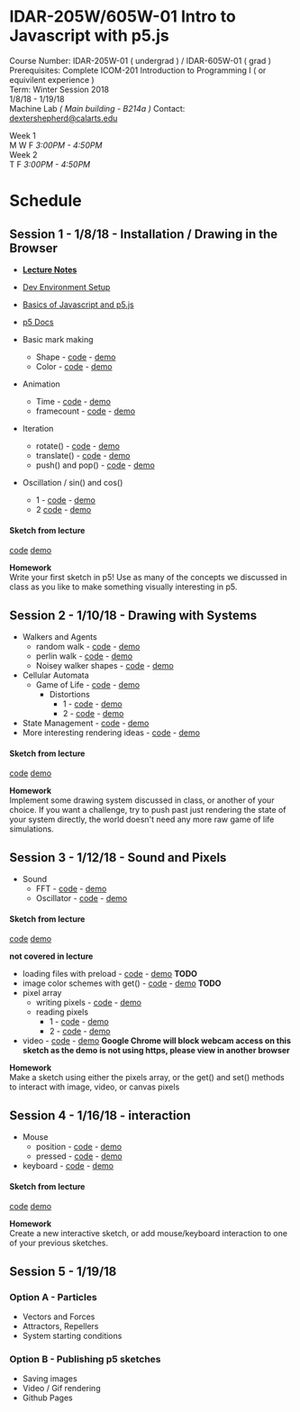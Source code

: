 # IDAR-205W/605W-01 Intro to Javascript with p5.js

Course Number: IDAR-205W-01 ( undergrad ) / IDAR-605W-01 ( grad )  
Prerequisites: Complete ICOM-201 Introduction to Programming I ( or equivilent experience )  
Term: Winter Session 2018  
1/8/18 - 1/19/18  
Machine Lab _( Main building - B214a )_
Contact: dextershepherd@calarts.edu  


Week 1  
M W F _3:00PM - 4:50PM_  
Week 2  
T F _3:00PM - 4:50PM_  

# Schedule

## Session 1 - 1/8/18 - Installation / Drawing in the Browser
- [__Lecture Notes__](session-1-sketch/notes.md)

- [Dev Environment Setup](environment-setup.md)
- [ Basics of Javascript and p5.js ](javascript-and-p5-basics.md)
- [ p5 Docs ](https://p5js.org/reference/)
- Basic mark making
  - Shape - [code](session-1-examples/shape/sketch.js) - [demo](http://dexterjshepherd.com/p5js-winter-session/session-1-examples/shape)
  - Color - [code](session-1-examples/color/sketch.js) - [demo](http://dexterjshepherd.com/p5js-winter-session/session-1-examples/color)
- Animation
  - Time - [code](session-1-examples/time/sketch.js) - [demo](http://dexterjshepherd.com/p5js-winter-session/session-1-examples/time)
  - framecount - [code](session-1-examples/framecount/sketch.js) - [demo](http://dexterjshepherd.com/p5js-winter-session/session-1-examples/framecount)
- Iteration
  - rotate() - [code](session-1-examples/rotate/sketch.js) - [demo](http://dexterjshepherd.com/p5js-winter-session/session-1-examples/rotate)
  - translate() - [code](session-1-examples/translate/sketch.js) - [demo](http://dexterjshepherd.com/p5js-winter-session/session-1-examples/translate) 
  - push() and pop() - [code](session-1-examples/push-and-pop/sketch.js) - [demo](http://dexterjshepherd.com/p5js-winter-session/session-1-examples/push-and-pop) 
- Oscillation / sin() and cos() 
  - 1 - [code](session-1-examples/sin-and-cos-1/sketch.js) - [demo](http://dexterjshepherd.com/p5js-winter-session/session-1-examples/sin-and-cos-1)
  - 2 [code](session-1-examples/sin-and-cos-2/sketch.js) - [demo](http://dexterjshepherd.com/p5js-winter-session/session-1-examples/sin-and-cos-2)

#### Sketch from lecture
[code](session-1-sketch/sketch.js) [demo](http://dexterjshepherd.com/p5js-winter-session/session-1-sketch)

__Homework__  
Write your first sketch in p5! Use as many of the concepts we discussed in class as you like to make something visually interesting in p5.

## Session 2 - 1/10/18 - Drawing with Systems
- Walkers and Agents
  - random walk - [code](session-2-examples/random-walker/sketch.js) - [demo](http://dexterjshepherd.com/p5js-winter-session/session-2-examples/random-walker)
  - perlin walk - [code](session-2-examples/perlin-walker/sketch.js) - [demo](http://dexterjshepherd.com/p5js-winter-session/session-2-examples/perlin-walker)
  - Noisey walker shapes - [code](session-2-examples/walker-shapes/sketch.js) - [demo](http://dexterjshepherd.com/p5js-winter-session/session-2-examples/walker-shapes)
- Cellular Automata
  - Game of Life - [code](session-2-examples/basic-game-of-life/sketch.js) - [demo](http://dexterjshepherd.com/p5js-winter-session/session-2-examples/basic-game-of-life)
    - Distortions 
      - 1 - [code](session-2-examples/game-of-life-distortions-1/sketch.js) - [demo](http://dexterjshepherd.com/p5js-winter-session/session-2-examples/game-of-life-distortions-1)
      - 2 - [code](session-2-examples/game-of-life-distortions-2/sketch.js) - [demo](http://dexterjshepherd.com/p5js-winter-session/session-2-examples/game-of-life-distortions-2)
- State Management - [code](session-2-examples/game-of-life-state-management/sketch.js) - [demo](http://dexterjshepherd.com/p5js-winter-session/session-2-examples/game-of-life-state-management)
- More interesting rendering ideas - [code](session-2-examples/game-of-life-rendering/sketch.js) - [demo](http://dexterjshepherd.com/p5js-winter-session/session-2-examples/game-of-life-rendering)

#### Sketch from lecture
[code](session-2-sketch/sketch.js) [demo](http://dexterjshepherd.com/p5js-winter-session/session-2-sketch)

__Homework__  
Implement some drawing system discussed in class, or another of your choice. If you want a challenge, try to push past just rendering the state of your system directly, the world doesn't need any more raw game of life simulations.

## Session 3 - 1/12/18 - Sound and Pixels
- Sound
  - FFT - [code](session-4-examples/sound-load/sketch.js) - [demo](http://dexterjshepherd.com/p5js-winter-session/session-4-examples/sound-load)
  - Oscillator - [code](session-4-examples/sound-loop/sketch.js) - [demo](http://dexterjshepherd.com/p5js-winter-session/session-4-examples/sound-loop)

#### Sketch from lecture
[code](session-4-sketch/sketch.js) [demo](http://dexterjshepherd.com/p5js-winter-session/session-4-sketch)



__not covered in lecture__
- loading files with preload - [code]() - [demo]() __TODO__
- image color schemes with get() - [code]() - [demo]() __TODO__
- pixel array
  - writing pixels - [code](session-4-examples/writing-pixels/sketch.js) - [demo](http://dexterjshepherd.com/p5js-winter-session/session-4-examples/writing-pixels) 
  - reading pixels
    - 1 - [code](session-4-examples/reading-pixels-1/sketch.js) - [demo](http://dexterjshepherd.com/p5js-winter-session/session-4-examples/reading-pixels-1) 
    - 2 - [code](session-4-examples/reading-pixels-2/sketch.js) - [demo](http://dexterjshepherd.com/p5js-winter-session/session-4-examples/reading-pixels-2) 
- video - [code](session-4-examples/video/sketch.js) - [demo](http://dexterjshepherd.com/p5js-winter-session/session-4-examples/video) __Google Chrome will block webcam access on this sketch as the demo is not using https, please view in another browser__

__Homework__  
Make a sketch using either the pixels array, or the get() and set() methods to interact with image, video, or canvas pixels

## Session 4 - 1/16/18 - interaction
- Mouse
  - position - [code](session-3-examples/mouse-position/sketch.js) - [demo](http://dexterjshepherd.com/p5js-winter-session/session-3-examples/mouse-position) 
  - pressed - [code](session-3-examples/mouse-pressed/sketch.js) - [demo](http://dexterjshepherd.com/p5js-winter-session/session-3-examples/mouse-pressed) 
- keyboard - [code](session-3-examples/keyboard/sketch.js) - [demo](http://dexterjshepherd.com/p5js-winter-session/session-3-examples/keyboard) 


#### Sketch from lecture
[code](session-3-sketch/sketch.js) [demo](http://dexterjshepherd.com/p5js-winter-session/session-3-sketch)

__Homework__  
Create a new interactive sketch, or add mouse/keyboard interaction to one of your previous sketches.

## Session 5 - 1/19/18
### Option A - Particles
  - Vectors and Forces
  - Attractors, Repellers
  - System starting conditions
### Option B - Publishing p5 sketches
  - Saving images
  - Video / Gif rendering
  - Github Pages 
